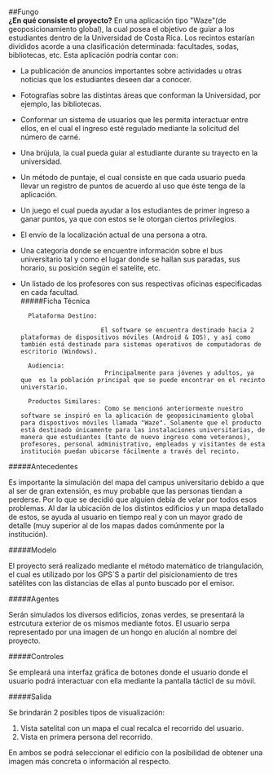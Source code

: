 ##Fungo<br>
<b>¿En qué consiste el proyecto?</b> En una aplicación tipo "Waze"(de geoposicionamiento global), la cual posea el objetivo de guiar a los estudiantes dentro de la Universidad de Costa Rica. Los recintos estarían divididos acorde a una clasificación determinada: facultades, sodas, bibliotecas, etc.  Esta aplicación podría contar con:  

* La publicación de anuncios importantes sobre actividades u otras noticias que los estudiantes deseen dar a conocer. 

* Fotografías sobre las distintas áreas que conforman la Universidad, por ejemplo, las bibliotecas.    

* Conformar un sistema de usuarios que les permita interactuar entre ellos, en el cual el ingreso esté regulado mediante la solicitud del número de carné. 

* Una brújula, la cual pueda guiar al estudiante durante su trayecto en la universidad.  

* Un método de puntaje, el cual consiste en que cada usuario pueda llevar un registro de puntos de acuerdo al uso que éste tenga de la aplicación.

* Un juego el cual pueda ayudar a los estudiantes de primer ingreso a ganar puntos, ya que con estos se le otorgan ciertos privilegios.

* El envío de la localización actual de una persona a otra.    

* Una categoría donde se encuentre información sobre el bus universitario tal y como el lugar donde se hallan sus paradas, sus horario, su posición según el satelite, etc. 

* Un listado de los profesores con sus respectivas oficinas especificadas en cada facultad.  
	#####Ficha Técnica 
	
		Plataforma Destino:

  							El software se encuentra destinado hacia 2 plataformas de dispositivos móviles (Android & IOS), y así como también está destinado para sistemas operativos de computadoras de escritorio (Windows).
    
    	Audiencia:
                			 Principalmente para jóvenes y adultos, ya que  es la población principal que se puede encontrar en el recinto universtario.
                
        Productos Similares:
        					 Como se mencionó anteriormente nuestro software se inspiró en la aplicación de geoposicinamiento global para dispostivos móviles llamada "Waze". Solamente que el producto está destinado únicamente para las instalaciones universitarias, de manera que estudiantes (tanto de nuevo ingreso como veteranos), profesores, personal administrativo, empleados y visitantes de esta institución puedan ubicarse fácilmente a través del recinto.

#####Antecedentes

Es importante la simulación del mapa del campus universitario debido a que al ser de gran extensión,  es muy probable que las personas tiendan a perderse. Por lo que se decidió que alguien debía de velar por todos esos problemas. Al dar la ubicación de los distintos edificios y un mapa detallado de estos, se ayuda al usuario en tiempo real y con un mayor grado de detalle (muy superior al de los mapas dados comúnmente por la institución).

#####Modelo

El proyecto será realizado mediante el método matemático de triangulación, el cual es utilizado por los GPS´S a partir del pisicionamiento de tres satélites con las distancias de ellas al punto buscado por el emisor.

#####Agentes

Serán simulados los diversos edificios, zonas verdes, se presentará la estrcutura exterior de os mismos mediante fotos. El usuario serpa representado por una imagen de un hongo en alución al nombre del proyecto.

#####Controles

Se empleará una interfaz gráfica de botones donde el usuario donde el usuario podrá interactuar con ella mediante la pantalla tácticl de su móvil.

#####Salida

Se brindarán 2 posibles tipos de visualización:
1. Vista satelital con un mapa el cual recalca el recorrido del usuario.
2. Vista en primera persona del recorrido.

En ambos se podrá seleccionar el edificio con la posibilidad de obtener una imagen más concreta o información al respecto.
